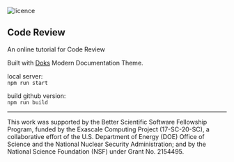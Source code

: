 ![licence](https://img.shields.io/github/license/scientific-software-reviewers/scientific-software-reviewers.github.io)

## Code Review 

An online tutorial for Code Review


Built with [Doks](https://github.com/h-enk/doks) Modern Documentation Theme.


local server:  
`npm run start`

build github version:  
`npm run build`

---

This work was supported by the Better Scientific Software Fellowship
Program, funded by the Exascale Computing Project (17-SC-20-SC), a
collaborative effort of the U.S. Department of Energy (DOE) Office of
Science and the National Nuclear Security Administration; and by the
National Science Foundation (NSF) under Grant No. 2154495.



